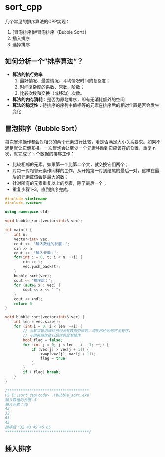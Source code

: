 # sort_cpp
几个常见的排序算法的CPP实现：

1. [冒泡排序](#冒泡排序（Bubble Sort）)
2. 插入排序
3. 选择排序





## 如何分析一个”排序算法“？

* **算法的执行效率**
  1. 最好情况、最差情况、平均情况时间的复杂度；
  2. 时间复杂度的系数、常数、阶数；
  3. 比较次数和交换（或移动）次数。
* **算法的内存消耗**：是否为原地排序，即有无消耗额外的空间
* **算法的稳定性**：待排序的序列中值相等的元素在排序后的相对位置是否会发生变化



## 冒泡排序（Bubble Sort）

每次冒泡操作都会对相邻的两个元素进行比较，看是否满足大小关系要求。如果不满足就让它俩互换。一次冒泡会让至少一个元素移动到它应该在的位置，重复 n 次，就完成了 n 个数据的排序工作：

- 比较相邻的元素。如果第一个比第二个大，就交换它们两个；
- 对每一对相邻元素作同样的工作，从开始第一对到结尾的最后一对，这样在最后的元素应该会是最大的数；
- 针对所有的元素重复以上的步骤，除了最后一个；
- 重复步骤1~3，直到排序完成。

```C++
#include <iostream>
#include <vector>

using namespace std;

void bubble_sort(vector<int>& vec);

int main() {
    int n;
    vector<int> vec;
    cout <<  "输入数组的长度：";
    cin >> n;
    cout <<  "输入元素：";
    for(int i = 0, t; i < n; ++i) {
        cin >> t;
        vec.push_back(t);
    }
    bubble_sort(vec);
    cout << "排序后：";
    for (auto& x : vec) {
        cout << x << " ";
    }
    cout << endl;
    return 0;
}

void bubble_sort(vector<int>& vec) {
    int len = vec.size();
    for (int i = 0; i < len; ++i) {
        // 当某次冒泡操作已经没有数据交换时，说明已经达到完全有序，
        // 不用再继续执行后续的冒泡操作
        bool flag = false;
        for (int j = 0; j < len - i - 1; ++j) {
            if (vec[j] > vec[j + 1]) {
                swap(vec[j], vec[j + 1]);
                flag = true;
            }
        }
        if (!flag) break;
    }
}

/*************************************
PS E:\sort_cpp\code> .\bubble_sort.exe
输入数组的长度：5
输入元素：45
43
32
65
45
排序后：32 43 45 45 65 
**************************************/
```



## 插入排序


